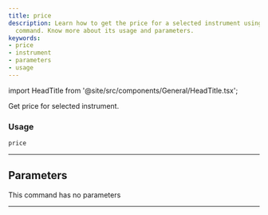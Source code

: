 ```yaml
---
title: price
description: Learn how to get the price for a selected instrument using the 'price'
  command. Know more about its usage and parameters.
keywords:
- price
- instrument
- parameters
- usage
---
```


import HeadTitle from '@site/src/components/General/HeadTitle.tsx';

<HeadTitle title="forex/oanda/price - Reference | OpenBB Terminal Docs" />

Get price for selected instrument.

### Usage

```python
price
```

---

## Parameters

This command has no parameters


---
